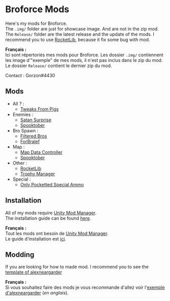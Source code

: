 # Broforce Mods

 Here's my mods for Broforce.  
 The `.img/` folder are just for showcase image. And are not in the zip mod.  
 The `Release/` folder are the latest release and the update of the mods.
 I recommend you to use [RocketLib](RocketLib/), because it fix some bug with mod.

 **Français :**  
 Ici sont répertoriés mes mods pour Broforce. Les dossier `.img/` contiennent les image d'"exemple" de mes mods, il n'est pas inclus dans le zip du mod.  
 Le dossier `Release/` contient le dernier zip du mod.

 Contact : Gorzon#4430

## Mods

* All ? :
  * [Tweaks From Pigs](Tweak%20From%20Pigs/)
* Enemies :
  * [Satan Surprise](Satan%20Surprise/)
  * [Spooktober](Spooktober/)
* Bro Spawn :
  * [Filtered Bros](Filtered%20Bros/)
  * [ForBralef](ForBralef/)
* Map :
  * [Map Data Controller](MapDataController/)
  * [Spooktober](Spooktober/)
* Other :
  * [RocketLib](RocketLib/)
  * [Trophy Manager](Trophy%20Manager/)
* Special :
  * [Only Pocketted Special Ammo](Only%20Pocketted%20Special%20Ammo/)

## Installation

All of my mods require [Unity Mod Manager](https://www.nexusmods.com/site/mods/21).  
The installation guide can be found [here](https://steamcommunity.com/sharedfiles/filedetails/?id=2434812447).  

**Français :**  
Tout les mods ont besoin de [Unity Mod Manager](https://www.nexusmods.com/site/mods/21).  
Le guide d'installation est [ici](https://steamcommunity.com/sharedfiles/filedetails/?id=2489196482).

## Modding

If you are looking for how to made mod. I recommend you to see the [template of alexneargarder](https://github.com/alexneargarder/BroforceMods#how-to-create-your-own-mods)  
  
**Français :**  
Si vous souhaitez faire des mods je vous recommande d'allez voir l'[exemple d'alexneargarder](https://github.com/alexneargarder/BroforceMods#how-to-create-your-own-mods) (*en anglais*).

